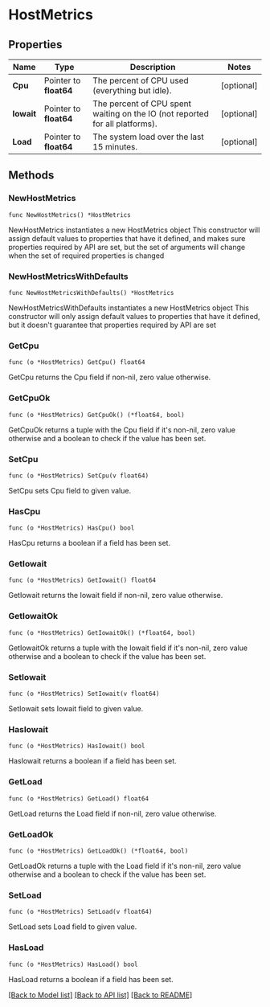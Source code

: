 # HostMetrics

## Properties

Name | Type | Description | Notes
---- | ---- | ----------- | ------
**Cpu** | Pointer to **float64** | The percent of CPU used (everything but idle). | [optional] 
**Iowait** | Pointer to **float64** | The percent of CPU spent waiting on the IO (not reported for all platforms). | [optional] 
**Load** | Pointer to **float64** | The system load over the last 15 minutes. | [optional] 

## Methods

### NewHostMetrics

`func NewHostMetrics() *HostMetrics`

NewHostMetrics instantiates a new HostMetrics object
This constructor will assign default values to properties that have it defined,
and makes sure properties required by API are set, but the set of arguments
will change when the set of required properties is changed

### NewHostMetricsWithDefaults

`func NewHostMetricsWithDefaults() *HostMetrics`

NewHostMetricsWithDefaults instantiates a new HostMetrics object
This constructor will only assign default values to properties that have it defined,
but it doesn't guarantee that properties required by API are set

### GetCpu

`func (o *HostMetrics) GetCpu() float64`

GetCpu returns the Cpu field if non-nil, zero value otherwise.

### GetCpuOk

`func (o *HostMetrics) GetCpuOk() (*float64, bool)`

GetCpuOk returns a tuple with the Cpu field if it's non-nil, zero value otherwise
and a boolean to check if the value has been set.

### SetCpu

`func (o *HostMetrics) SetCpu(v float64)`

SetCpu sets Cpu field to given value.

### HasCpu

`func (o *HostMetrics) HasCpu() bool`

HasCpu returns a boolean if a field has been set.

### GetIowait

`func (o *HostMetrics) GetIowait() float64`

GetIowait returns the Iowait field if non-nil, zero value otherwise.

### GetIowaitOk

`func (o *HostMetrics) GetIowaitOk() (*float64, bool)`

GetIowaitOk returns a tuple with the Iowait field if it's non-nil, zero value otherwise
and a boolean to check if the value has been set.

### SetIowait

`func (o *HostMetrics) SetIowait(v float64)`

SetIowait sets Iowait field to given value.

### HasIowait

`func (o *HostMetrics) HasIowait() bool`

HasIowait returns a boolean if a field has been set.

### GetLoad

`func (o *HostMetrics) GetLoad() float64`

GetLoad returns the Load field if non-nil, zero value otherwise.

### GetLoadOk

`func (o *HostMetrics) GetLoadOk() (*float64, bool)`

GetLoadOk returns a tuple with the Load field if it's non-nil, zero value otherwise
and a boolean to check if the value has been set.

### SetLoad

`func (o *HostMetrics) SetLoad(v float64)`

SetLoad sets Load field to given value.

### HasLoad

`func (o *HostMetrics) HasLoad() bool`

HasLoad returns a boolean if a field has been set.


[[Back to Model list]](../README.md#documentation-for-models) [[Back to API list]](../README.md#documentation-for-api-endpoints) [[Back to README]](../README.md)


